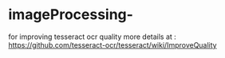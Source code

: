 # imageProcessing-
for improving tesseract ocr quality more details at :  https://github.com/tesseract-ocr/tesseract/wiki/ImproveQuality
